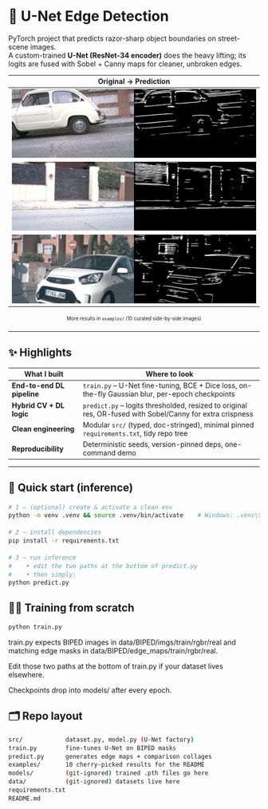 # 🚗 U-Net Edge Detection

PyTorch project that predicts razor-sharp object boundaries on street-scene images.  
A custom-trained **U-Net (ResNet-34 encoder)** does the heavy lifting; its logits are fused with Sobel + Canny maps for cleaner, unbroken edges.

<div align="center">

| Original → Prediction |
|-----------------------|
| ![](examples/example_1.png) |
| ![](examples/example_2.png) |
| ![](examples/example_3.png) |

<sub><sup>More results in <code>examples/</code> (10 curated side-by-side images)</sup></sub>

</div>

---

## ✨ Highlights

| What I built | Where to look |
|--------------|--------------|
| **End-to-end DL pipeline** | `train.py` – U-Net fine-tuning, BCE + Dice loss, on-the-fly Gaussian blur, per-epoch checkpoints |
| **Hybrid CV + DL logic** | `predict.py` – logits thresholded, resized to original res, OR-fused with Sobel/Canny for extra crispness |
| **Clean engineering** | Modular `src/` (typed, doc-stringed), minimal pinned `requirements.txt`, tidy repo tree |
| **Reproducibility** | Deterministic seeds, version-pinned deps, one-command demo |

---

## 🚀 Quick start (inference)

```bash
# 1 – (optional) create & activate a clean env
python -m venv .venv && source .venv/bin/activate    # Windows: .venv\Scripts\activate

# 2 – install dependencies
pip install -r requirements.txt

# 3 – run inference
#    • edit the two paths at the bottom of predict.py
#    • then simply:
python predict.py
```
## 🏋️‍♂️ Training from scratch
```bash
python train.py
```
train.py expects BIPED images in data/BIPED/imgs/train/rgbr/real
and matching edge masks in data/BIPED/edge_maps/train/rgbr/real.

Edit those two paths at the bottom of train.py if your dataset lives elsewhere.

Checkpoints drop into models/ after every epoch.

## 🗂 Repo layout 

```bash
src/            dataset.py, model.py (U-Net factory)
train.py        fine-tunes U-Net on BIPED masks
predict.py      generates edge maps + comparison collages
examples/       10 cherry-picked results for the README
models/         (git-ignored) trained .pth files go here
data/           (git-ignored) datasets live here
requirements.txt
README.md
```
